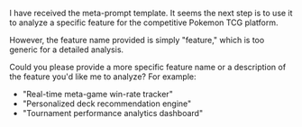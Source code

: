 ﻿I have received the meta-prompt template. It seems the next step is to use it to analyze a specific feature for the competitive Pokemon TCG platform.

However, the feature name provided is simply "feature," which is too generic for a detailed analysis.

Could you please provide a more specific feature name or a description of the feature you'd like me to analyze? For example:

*   "Real-time meta-game win-rate tracker"
*   "Personalized deck recommendation engine"
*   "Tournament performance analytics dashboard"
